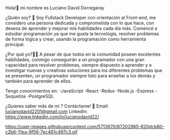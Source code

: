 Hola!👋 mi nombre es Luciano David Dorregaray

¿Quién soy? 🤔
Soy Fullstack Developer con orientación al Front-end, me considero una persona dedicada y comprometida con lo que hace, con deseos de aprender y mejorar mis habilidades cada día más. Comencé a estudiar programación ya que me gusta la tecnología, resolver problemas de forma lógica y crear, usando la programación como herramienta principal.

¿Por qué yo?🙋‍♂️
A pesar de que todos en la comunidad poseen excelentes habilidades, conmigo conseguirán a un programador con una gran capacidad para resolver problemas, siempre dispuesto a aprender y a investigar nuevas y creativas soluciones para los diferentes problemas que se presenten, un programador siempre listo para enseñar a los demás y también para aprender de ellos.

 Tengo conocimientos en:
-JavaScript
-React
-Redux
-Node.js
-Express
-Sequelize
-PostgreSQL

¿Quieres saber más de mi ? Contáctame! 📩
Email: lucianodavid2201@gmail.com
Linkedin: https://www.linkedin.com/in/lucianodavid22/

https://user-images.githubusercontent.com/5713670/87202985-820dcb80-c2b6-11ea-9f56-7ec461c497c3.gif
